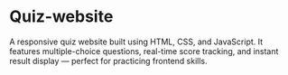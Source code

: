 # Quiz-website
A responsive quiz website built using HTML, CSS, and JavaScript. It features multiple-choice questions, real-time score tracking, and instant result display — perfect for practicing frontend skills.
